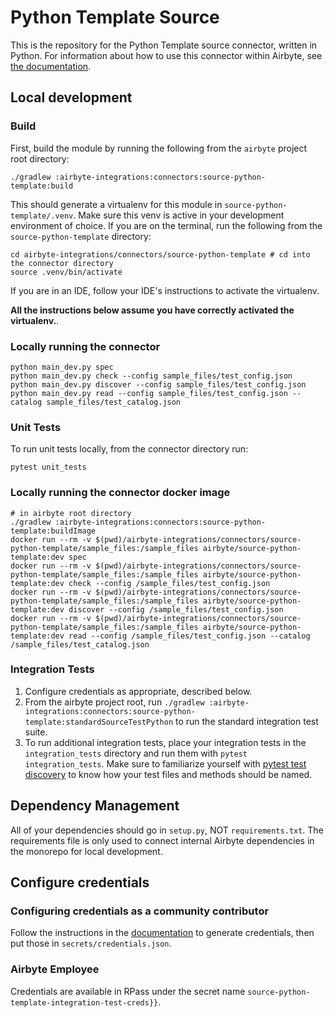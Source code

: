 # Python Template Source 

This is the repository for the Python Template source connector, written in Python. 
For information about how to use this connector within Airbyte, see [the documentation](https://docs.airbyte.io/integrations/sources/python-template).

## Local development
### Build
First, build the module by running the following from the `airbyte` project root directory: 
```
./gradlew :airbyte-integrations:connectors:source-python-template:build
```

This should generate a virtualenv for this module in `source-python-template/.venv`. Make sure this venv is active in your
development environment of choice. If you are on the terminal, run the following from the `source-python-template` directory:
```
cd airbyte-integrations/connectors/source-python-template # cd into the connector directory
source .venv/bin/activate
```
If you are in an IDE, follow your IDE's instructions to activate the virtualenv. 

**All the instructions below assume you have correctly activated the virtualenv.**.

### Locally running the connector
```
python main_dev.py spec
python main_dev.py check --config sample_files/test_config.json
python main_dev.py discover --config sample_files/test_config.json
python main_dev.py read --config sample_files/test_config.json --catalog sample_files/test_catalog.json
```

### Unit Tests
To run unit tests locally, from the connector directory run:
```
pytest unit_tests
```

### Locally running the connector docker image
```
# in airbyte root directory
./gradlew :airbyte-integrations:connectors:source-python-template:buildImage
docker run --rm -v $(pwd)/airbyte-integrations/connectors/source-python-template/sample_files:/sample_files airbyte/source-python-template:dev spec
docker run --rm -v $(pwd)/airbyte-integrations/connectors/source-python-template/sample_files:/sample_files airbyte/source-python-template:dev check --config /sample_files/test_config.json
docker run --rm -v $(pwd)/airbyte-integrations/connectors/source-python-template/sample_files:/sample_files airbyte/source-python-template:dev discover --config /sample_files/test_config.json
docker run --rm -v $(pwd)/airbyte-integrations/connectors/source-python-template/sample_files:/sample_files airbyte/source-python-template:dev read --config /sample_files/test_config.json --catalog /sample_files/test_catalog.json
```

### Integration Tests 
1. Configure credentials as appropriate, described below.
1. From the airbyte project root, run `./gradlew :airbyte-integrations:connectors:source-python-template:standardSourceTestPython` to run the standard integration test suite.
1. To run additional integration tests, place your integration tests in the `integration_tests` directory and run them with `pytest integration_tests`.
   Make sure to familiarize yourself with [pytest test discovery](https://docs.pytest.org/en/latest/goodpractices.html#test-discovery) to know how your test files and methods should be named.

## Dependency Management
All of your dependencies should go in `setup.py`, NOT `requirements.txt`. The requirements file is only used to connect internal Airbyte dependencies in the monorepo for local development.

## Configure credentials
### Configuring credentials as a community contributor
Follow the instructions in the [documentation](https://docs.airbyte.io/integrations/sources/python-template) to generate credentials, then put those
in `secrets/credentials.json`.

### Airbyte Employee
Credentials are available in RPass under the secret name `source-python-template-integration-test-creds}}`.
